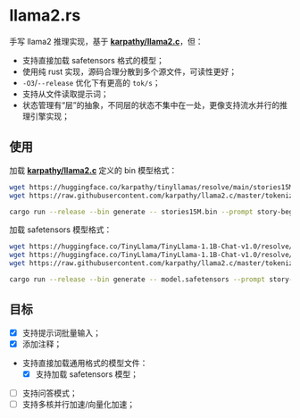 ﻿# llama2.rs

手写 llama2 推理实现，基于 **[karpathy/llama2.c](https://github.com/karpathy/llama2.c)**，但：

- 支持直接加载 safetensors 格式的模型；
- 使用纯 rust 实现，源码合理分散到多个源文件，可读性更好；
- `-O3`/`--release` 优化下有更高的 `tok/s`；
- 支持从文件读取提示词；
- 状态管理有“层”的抽象，不同层的状态不集中在一处，更像支持流水并行的推理引擎实现；

## 使用

加载 **[karpathy/llama2.c](https://github.com/karpathy/llama2.c)** 定义的 bin 模型格式：

```bash
wget https://huggingface.co/karpathy/tinyllamas/resolve/main/stories15M.bin
wget https://raw.githubusercontent.com/karpathy/llama2.c/master/tokenizer.bin

cargo run --release --bin generate -- stories15M.bin --prompt story-begin.txt
```

加载 safetensors 模型格式：

```bash
wget https://huggingface.co/TinyLlama/TinyLlama-1.1B-Chat-v1.0/resolve/main/config.json
wget https://huggingface.co/TinyLlama/TinyLlama-1.1B-Chat-v1.0/resolve/main/model.safetensors
wget https://raw.githubusercontent.com/karpathy/llama2.c/master/tokenizer.bin

cargo run --release --bin generate -- model.safetensors --prompt story-begin.txt
```

## 目标

- [x] 支持提示词批量输入；
- [x] 添加注释；
- 支持直接加载通用格式的模型文件：
  - [x] 支持加载 safetensors 模型；
- [ ] 支持问答模式；
- [ ] 支持多核并行加速/向量化加速；

